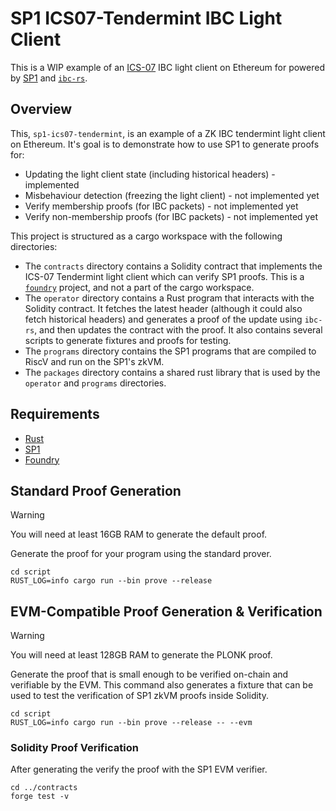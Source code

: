 # SP1 ICS07-Tendermint IBC Light Client

This is a WIP example of an [ICS-07](https://github.com/cosmos/ibc/tree/main/spec/client/ics-007-tendermint-client) IBC light client on Ethereum for powered by [SP1](https://github.com/succinctlabs/sp1) and [`ibc-rs`](https://github.com/cosmos/ibc-rs).

## Overview

This, `sp1-ics07-tendermint`, is an example of a ZK IBC tendermint light client on Ethereum. It's goal is to demonstrate how to use SP1 to generate proofs for:
- Updating the light client state (including historical headers) - implemented
- Misbehaviour detection (freezing the light client) - not implemented yet
- Verify membership proofs (for IBC packets) - not implemented yet
- Verify non-membership proofs (for IBC packets) - not implemented yet

This project is structured as a cargo workspace with the following directories:
* The `contracts` directory contains a Solidity contract that implements the ICS-07 Tendermint light client which can verify SP1 proofs. This is a [`foundry`](https://github.com/foundry-rs/foundry) project, and not a part of the cargo workspace.
* The `operator` directory contains a Rust program that interacts with the Solidity contract. It fetches the latest header (although it could also fetch historical headers) and generates a proof of the update using `ibc-rs`, and then updates the contract with the proof. It also contains several scripts to generate fixtures and proofs for testing.
* The `programs` directory contains the SP1 programs that are compiled to RiscV and run on the SP1's zkVM.
* The `packages` directory contains a shared rust library that is used by the `operator` and `programs` directories.

## Requirements

- [Rust](https://rustup.rs/)
- [SP1](https://succinctlabs.github.io/sp1/getting-started/install.html)
- [Foundry](https://book.getfoundry.sh/getting-started/installation)

## Standard Proof Generation

> [!WARNING]
> You will need at least 16GB RAM to generate the default proof.

Generate the proof for your program using the standard prover.

```
cd script
RUST_LOG=info cargo run --bin prove --release
```

## EVM-Compatible Proof Generation & Verification

> [!WARNING]
> You will need at least 128GB RAM to generate the PLONK proof.

Generate the proof that is small enough to be verified on-chain and verifiable by the EVM. This command also generates a fixture that can be used to test the verification of SP1 zkVM proofs inside Solidity.

```
cd script
RUST_LOG=info cargo run --bin prove --release -- --evm
```

### Solidity Proof Verification

After generating the verify the proof with the SP1 EVM verifier.

```
cd ../contracts
forge test -v
```

